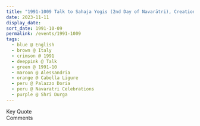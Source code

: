 ```yaml
---
title: "1991-1009 Talk to Sahaja Yogis (2nd Day of Navarātri), Creation, From Swādhiṣhṭhān ..., Palazzo Doria, Cabella Ligure, Alessandria, Italy"
date: 2023-11-11
display_date: 
sort_date: 1991-10-09
permalink: /events/1991-1009
tags:
  - blue @ English
  - brown @ Italy
  - crimson @ 1991
  - deeppink @ Talk
  - green @ 1991-10
  - maroon @ Alessandria
  - orange @ Cabella Ligure
  - peru @ Palazzo Doria
  - peru @ Navaratri Celebrations
  - purple @ Shri Durga
---
```


<wave-list>
  <list-title color="green" width="75">Key Quote</list-title>
  <list-item color="BlanchedAlmond"  width="200"></list-item>
  <list-item color="Lavender"></list-item>
  <list-item color="BlanchedAlmond"></list-item>
</wave-list>

<br>

<wave-list>
  <list-title color="green" width="75">Comments</list-title>
  <list-item color="BlanchedAlmond"  width="200"></list-item>
  <list-item color="Lavender"></list-item>
  <list-item color="BlanchedAlmond"></list-item>
</wave-list>